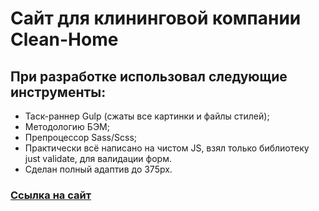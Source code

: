 
# Сайт для клининговой компании Clean-Home
## При разработке использовал следующие инструменты:
+	Таск-раннер Gulp (сжаты все картинки и файлы стилей);
+	Методологию БЭМ;
+	Препроцессор Sass/Scss;
+	Практически всё написано на чистом JS, взял только библиотеку just validate, для валидации форм.
+	Сделан полный адаптив до 375px.

### <a href="https://dmytryjk.github.io/Clean%20Home/index.html">Ссылка на сайт</a>
